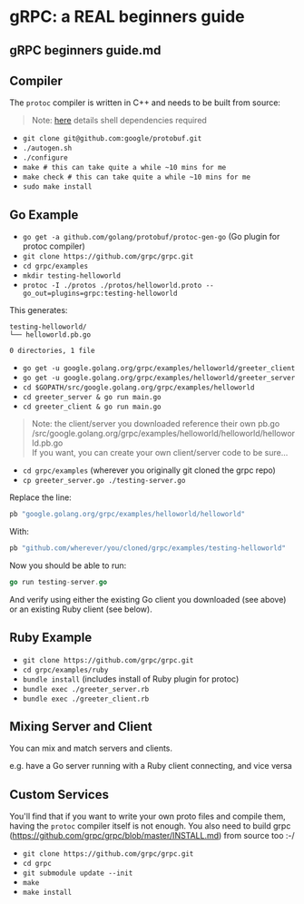 # gRPC: a REAL beginners guide

## gRPC beginners guide.md

## Compiler

The `protoc` compiler is written in C++ and needs to be built from source:

> Note: [here](https://github.com/google/protobuf/tree/master/src) details shell dependencies required

- `git clone git@github.com:google/protobuf.git`
- `./autogen.sh`
- `./configure`
- `make # this can take quite a while ~10 mins for me`
- `make check # this can take quite a while ~10 mins for me`
- `sudo make install`

## Go Example

- `go get -a github.com/golang/protobuf/protoc-gen-go` (Go plugin for protoc compiler)
- `git clone https://github.com/grpc/grpc.git`
- `cd grpc/examples`
- `mkdir testing-helloworld`
- `protoc -I ./protos ./protos/helloworld.proto --go_out=plugins=grpc:testing-helloworld`

This generates:

```
testing-helloworld/
└── helloworld.pb.go

0 directories, 1 file
```

- `go get -u google.golang.org/grpc/examples/helloworld/greeter_client`
- `go get -u google.golang.org/grpc/examples/helloworld/greeter_server`
- `cd $GOPATH/src/google.golang.org/grpc/examples/helloworld`
- `cd greeter_server & go run main.go`
- `cd greeter_client & go run main.go`

> Note: the client/server you downloaded reference their own pb.go  
> /src/google.golang.org/grpc/examples/helloworld/helloworld/helloworld.pb.go  
> If you want, you can create your own client/server code to be sure...  

- `cd grpc/examples` (wherever you originally git cloned the grpc repo)
- `cp greeter_server.go ./testing-server.go`

Replace the line:

```go
pb "google.golang.org/grpc/examples/helloworld/helloworld"
```

With:

```go
pb "github.com/wherever/you/cloned/grpc/examples/testing-helloworld"
```

Now you should be able to run:

```go
go run testing-server.go
```

And verify using either the existing Go client you downloaded (see above) or an existing Ruby client (see below).

## Ruby Example

- `git clone https://github.com/grpc/grpc.git`
- `cd grpc/examples/ruby`
- `bundle install` (includes install of Ruby plugin for protoc)
- `bundle exec ./greeter_server.rb`
- `bundle exec ./greeter_client.rb`

## Mixing Server and Client

You can mix and match servers and clients.

e.g. have a Go server running with a Ruby client connecting, and vice versa

## Custom Services

You'll find that if you want to write your own proto files and compile them, having the `protoc` compiler itself is not enough. You also need to build grpc (https://github.com/grpc/grpc/blob/master/INSTALL.md) from source too :-/

- `git clone https://github.com/grpc/grpc.git`
- `cd grpc`
- `git submodule update --init`
- `make`
- `make install`

